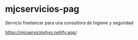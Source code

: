 # mjcservicios-pag

Servicio freelancer para una consultora de higiene y seguridad

https://mjcservicioshys.netlify.app/
